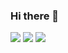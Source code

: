 ### Hi there 👋



![](https://github-profile-summary-cards.vercel.app/api/cards/profile-details?username=loyal-pelmen&theme=radical)
![](https://github-profile-summary-cards.vercel.app/api/cards/stats?username=loyal-pelmen&theme=radical)
![](https://github-profile-summary-cards.vercel.app/api/cards/productive-time?username=loyal-pelmen&theme=radical&utcOffset=+3)
